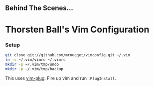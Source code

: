 ## Behind The Scenes...
# Thorsten Ball's Vim Configuration

### Setup

```bash
git clone git://github.com/mrnugget/vimconfig.git ~/.vim
ln -s ~/.vim/vimrc ~/.vimrc
mkdir -p ~/.vim/tmp/undo
mkdir -p ~/.vim/tmp/backup
```

This uses [vim-plug](https://github.com/junegunn/vim-plug). Fire up vim and run `:PlugInstall`.

